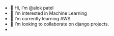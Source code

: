 - 👋 Hi, I’m @alok patel
- 👀 I’m interested in  Machine Learning 
- 🌱 I’m currently learning AWS
- 💞️ I’m looking to collaborate on django projects.
- 

<!---
alokknight/alokknight is a ✨ special ✨ repository because its `README.md` (this file) appears on your GitHub profile.
You can click the Preview link to take a look at your changes.
--->
